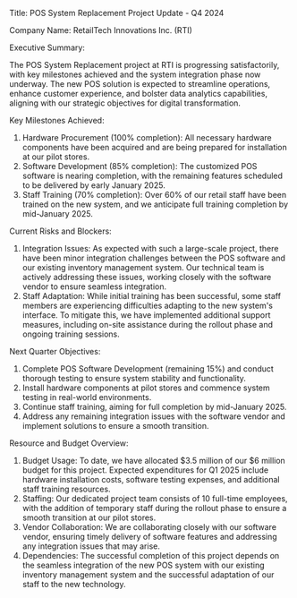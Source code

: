  Title: POS System Replacement Project Update - Q4 2024

Company Name: RetailTech Innovations Inc. (RTI)

Executive Summary:

The POS System Replacement project at RTI is progressing satisfactorily, with key milestones achieved and the system integration phase now underway. The new POS solution is expected to streamline operations, enhance customer experience, and bolster data analytics capabilities, aligning with our strategic objectives for digital transformation.

Key Milestones Achieved:

1. Hardware Procurement (100% completion): All necessary hardware components have been acquired and are being prepared for installation at our pilot stores.
2. Software Development (85% completion): The customized POS software is nearing completion, with the remaining features scheduled to be delivered by early January 2025.
3. Staff Training (70% completion): Over 60% of our retail staff have been trained on the new system, and we anticipate full training completion by mid-January 2025.

Current Risks and Blockers:

1. Integration Issues: As expected with such a large-scale project, there have been minor integration challenges between the POS software and our existing inventory management system. Our technical team is actively addressing these issues, working closely with the software vendor to ensure seamless integration.
2. Staff Adaptation: While initial training has been successful, some staff members are experiencing difficulties adapting to the new system's interface. To mitigate this, we have implemented additional support measures, including on-site assistance during the rollout phase and ongoing training sessions.

Next Quarter Objectives:

1. Complete POS Software Development (remaining 15%) and conduct thorough testing to ensure system stability and functionality.
2. Install hardware components at pilot stores and commence system testing in real-world environments.
3. Continue staff training, aiming for full completion by mid-January 2025.
4. Address any remaining integration issues with the software vendor and implement solutions to ensure a smooth transition.

Resource and Budget Overview:

1. Budget Usage: To date, we have allocated $3.5 million of our $6 million budget for this project. Expected expenditures for Q1 2025 include hardware installation costs, software testing expenses, and additional staff training resources.
2. Staffing: Our dedicated project team consists of 10 full-time employees, with the addition of temporary staff during the rollout phase to ensure a smooth transition at our pilot stores.
3. Vendor Collaboration: We are collaborating closely with our software vendor, ensuring timely delivery of software features and addressing any integration issues that may arise.
4. Dependencies: The successful completion of this project depends on the seamless integration of the new POS system with our existing inventory management system and the successful adaptation of our staff to the new technology.